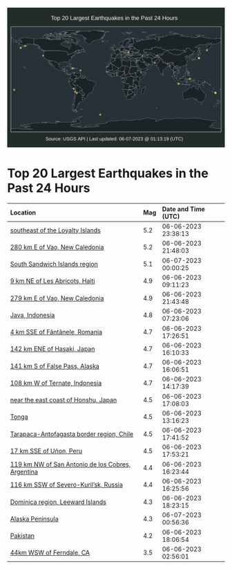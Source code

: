 ![Map](./map.png)

# Top 20 Largest Earthquakes in the Past 24 Hours

| Location | Mag | Date and Time (UTC) |
|:---|:---|:---|
| [southeast of the Loyalty Islands](https://earthquake.usgs.gov/earthquakes/eventpage/us7000k6rg) | 5.2 | 06-06-2023 23:38:13 |
| [280 km E of Vao, New Caledonia](https://earthquake.usgs.gov/earthquakes/eventpage/us7000k6qq) | 5.2 | 06-06-2023 21:48:03 |
| [South Sandwich Islands region](https://earthquake.usgs.gov/earthquakes/eventpage/us7000k6rl) | 5.1 | 06-07-2023 00:00:25 |
| [9 km NE of Les Abricots, Haiti](https://earthquake.usgs.gov/earthquakes/eventpage/us7000k6lb) | 4.9 | 06-06-2023 09:11:23 |
| [279 km E of Vao, New Caledonia](https://earthquake.usgs.gov/earthquakes/eventpage/usd000jtzp) | 4.9 | 06-06-2023 21:43:48 |
| [Java, Indonesia](https://earthquake.usgs.gov/earthquakes/eventpage/us7000k6kz) | 4.8 | 06-06-2023 07:23:06 |
| [4 km SSE of Fântânele, Romania](https://earthquake.usgs.gov/earthquakes/eventpage/us7000k6nx) | 4.7 | 06-06-2023 17:26:51 |
| [142 km ENE of Hasaki, Japan](https://earthquake.usgs.gov/earthquakes/eventpage/us7000k6nh) | 4.7 | 06-06-2023 16:10:33 |
| [141 km S of False Pass, Alaska](https://earthquake.usgs.gov/earthquakes/eventpage/us7000k6n9) | 4.7 | 06-06-2023 16:06:51 |
| [108 km W of Ternate, Indonesia](https://earthquake.usgs.gov/earthquakes/eventpage/us7000k6m9) | 4.7 | 06-06-2023 14:17:39 |
| [near the east coast of Honshu, Japan](https://earthquake.usgs.gov/earthquakes/eventpage/us7000k6nv) | 4.5 | 06-06-2023 17:08:03 |
| [Tonga](https://earthquake.usgs.gov/earthquakes/eventpage/us7000k6m2) | 4.5 | 06-06-2023 13:16:23 |
| [Tarapaca-Antofagasta border region, Chile](https://earthquake.usgs.gov/earthquakes/eventpage/us7000k6nz) | 4.5 | 06-06-2023 17:41:52 |
| [17 km SSE of Uñon, Peru](https://earthquake.usgs.gov/earthquakes/eventpage/us7000k6p0) | 4.5 | 06-06-2023 17:53:21 |
| [119 km NW of San Antonio de los Cobres, Argentina](https://earthquake.usgs.gov/earthquakes/eventpage/us7000k6ni) | 4.4 | 06-06-2023 16:23:44 |
| [116 km SSW of Severo-Kuril’sk, Russia](https://earthquake.usgs.gov/earthquakes/eventpage/us7000k6nk) | 4.4 | 06-06-2023 16:25:56 |
| [Dominica region, Leeward Islands](https://earthquake.usgs.gov/earthquakes/eventpage/us7000k6pa) | 4.3 | 06-06-2023 18:23:15 |
| [Alaska Peninsula](https://earthquake.usgs.gov/earthquakes/eventpage/ak02379b8wum) | 4.3 | 06-07-2023 00:56:36 |
| [Pakistan](https://earthquake.usgs.gov/earthquakes/eventpage/us7000k6p6) | 4.2 | 06-06-2023 18:06:54 |
| [44km WSW of Ferndale, CA](https://earthquake.usgs.gov/earthquakes/eventpage/nc73897551) | 3.5 | 06-06-2023 02:56:01 |
